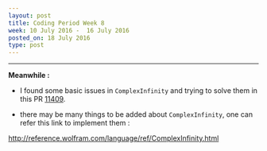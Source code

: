 ```yaml
---
layout: post
title: Coding Period Week 8
week: 10 July 2016 -  16 July 2016
posted_on: 18 July 2016
type: post
---
```


--------------------------------------------------------------------------------

**Meanwhile :**

* I found some basic issues in `ComplexInfinity` and trying to solve them in this PR [11409](https://github.com/sympy/sympy/pull/11409).

* there may be many things to be added about `ComplexInfinity`, one can refer this link to implement them :

http://reference.wolfram.com/language/ref/ComplexInfinity.html
